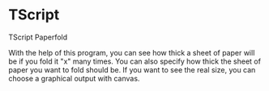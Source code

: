 # TScript
TScript Paperfold

With the help of this program, you can see how thick a sheet of paper will be if you fold it "x" many times.
You can also specify how thick the sheet of paper you want to fold should be.
If you want to see the real size, you can choose a graphical output with canvas.
